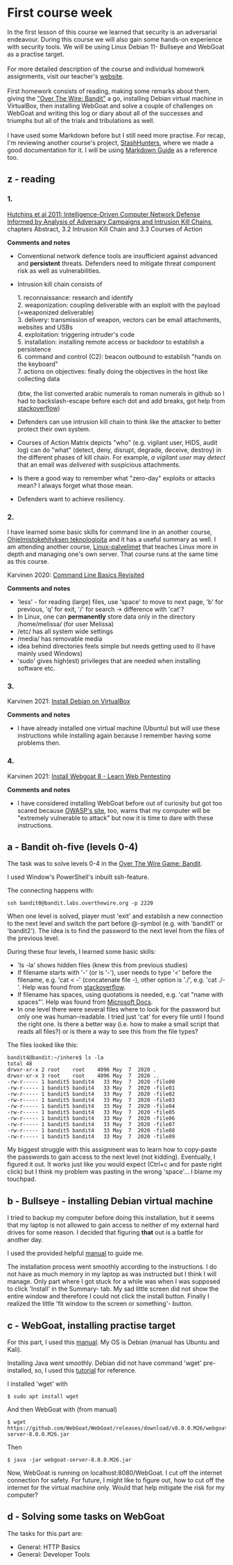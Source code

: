 # First course week

In the first lesson of this course we learned that security is an adversarial endeavour. During this course we will also gain some hands-on experience with security tools. We will be using Linux Debian 11- Bullseye and WebGoat as a practise target.
<br></br>
For more detailed description of the course and individual homework assignments, visit our teacher's [website](https://terokarvinen.com/2021/data-security-2022p3-ict4tf022-3008/). 
<br></br>
First homework consists of reading, making some remarks about them, giving the ["Over The Wire: Bandit"](https://overthewire.org/wargames/bandit/) a go, installing Debian virtual machine in VirtualBox, then installing WebGoat and solve a couple of challenges on WebGoat and writing this log or diary about all of the successes and triumphs but all of the trials and tribulations as well. 
<br></br>
I have used some Markdown before but I still need more practise. For recap, I'm reviewing another course's project, [StashHunters](https://github.com/Myyyra/StashHunters), where we made a good documentation for it. I will be using [Markdown Guide](https://www.markdownguide.org/basic-syntax/) as a reference too.

## z - reading

### 1.

[Hutchins et al 2011: Intelligence-Driven Computer Network Defense Informed by Analysis of Adversary Campaigns and Intrusion Kill Chains](https://lockheedmartin.com/content/dam/lockheed-martin/rms/documents/cyber/LM-White-Paper-Intel-Driven-Defense.pdf), chapters Abstract, 3.2 Intrusion Kill Chain and 3.3 Courses of Action

**Comments and notes**

* Conventional network defence tools are insufficient against advanced and **persistent** threats. Defenders need to mitigate threat component risk as well as vulnerabilities.
* Intrusion kill chain consists of

    1\. reconnaissance: research and identify<br>
    2\. weaponization: coupling deliverable with an exploit with the payload (=weaponized deliverable)<br>
    3\. delivery: transmission of weapon, vectors can be email attachments, websites and USBs<br>
    4\. exploitation: triggering intruder's code<br>
    5\. installation: installing remote access or backdoor to establish a persistence<br>
    6\. command and control (C2): beacon outbound to establish "hands on the keyboard"<br>
    7\. actions on objectives: finally doing the objectives in the host like collecting data
    <br></br>
    (btw, the list converted arabic numerals to roman numerals in github so I had to backslash-escape before each dot and add breaks, got help from [stackoverflow](https://stackoverflow.com/questions/44619165/github-satanically-messing-with-markdown-changes-666-to-dclxvi))

* Defenders can use intrusion kill chain to think like the attacker to better protect their own system.
* Courses of Action Matrix depicts "who" (e.g. vigilant user, HIDS, audit log) can do "what" (detect, deny, disrupt, degrade, deceive, destroy) in the different phases of kill chain. For example, *a vigilant user* may *detect* that an email was *delivered* with suspicious attachments.
* Is there a good way to remember what "zero-day" exploits or attacks mean? I always forget what those mean.
* Defenders want to achieve resiliency.

### 2.

I have learned some basic skills for command line in an another course, [Ohjelmistokehityksen teknologioita](https://github.com/haagahelia/swd4tn023/tree/master/00_linux) and it has a useful summary as well. I am attending another course, [Linux-palvelimet](https://terokarvinen.com/2021/linux-palvelimet-ict4tn021-3018/) that teaches Linux more in depth and managing one's own server. That course runs at the same time as this course.

Karvinen 2020: [Command Line Basics Revisited](https://terokarvinen.com/2020/command-line-basics-revisited/)

**Comments and notes**

* 'less' - for reading (large) files, use 'space' to move to next page, 'b' for previous, 'q' for exit, '/' for search -> difference with 'cat'?
* In Linux, one can **permanently** store data only in the directory /home/melissa/ (for user Melissa)
* /etc/ has all system wide settings
* /media/ has removable media
* idea behind directories feels simple but needs getting used to (I have mainly used Windows)
* 'sudo' gives high(est) privileges that are needed when installing software etc.

### 3.

Karvinen 2021: [Install Debian on VirtualBox](https://terokarvinen.com/2021/install-debian-on-virtualbox/)

**Comments and notes**

* I have already installed one virtual machine (Ubuntu) but will use these instructions while installing again because I remember having some problems then.

### 4.

Karvinen 2021: [Install Webgoat 8 - Learn Web Pentesting](https://terokarvinen.com/2020/install-webgoat-web-pentest-practice-target/)

**Comments and notes**

* I have considered installing WebGoat before out of curiosity but got too scared because [OWASP's site](https://owasp.org/www-project-webgoat/), too, warns that my computer will be "extremely vulnerable to attack" but now it is time to dare with these instructions. 

## a - Bandit oh-five (levels 0-4)

The task was to solve levels 0-4 in the [Over The Wire Game: Bandit](https://overthewire.org/wargames/bandit/).

I used Window's PowerShell's inbuilt ssh-feature.

The connecting happens with:

    ssh bandit0@bandit.labs.overthewire.org -p 2220

When one level is solved, player must 'exit' and establish a new connection to the next level and switch the part before @-symbol (e.g. with 'bandit1' or 'bandit2'). The idea is to find the password to the next level from the files of the previous level.

During these four levels, I learned some basic skills:

* 'ls -la' shows hidden files (knew this from previous studies)
* If filename starts with '-' (or is '-'), user needs to type '<' before the filename, e.g. 'cat < -' (concatenate file -), other option is './', e.g. 'cat ./-'. Help was found from [stackoverflow](https://stackoverflow.com/questions/42187323/how-to-open-a-dashed-filename-using-terminal).
* If filename has spaces, using quotations is needed, e.g. 'cat "name with spaces"'. Help was found from [Microsoft Docs](https://docs.microsoft.com/en-us/troubleshoot/windows-server/deployment/filenames-with-spaces-require-quotation-mark).
* In one level there were several files where to look for the password but only one was human-readable. I tried just 'cat' for every file until I found the right one. Is there a better way (i.e. how to make a small script that reads all files?) or is there a way to see this from the file types?

The files looked like this:

    bandit4@bandit:~/inhere$ ls -la
    total 48
    drwxr-xr-x 2 root    root    4096 May  7  2020 .
    drwxr-xr-x 3 root    root    4096 May  7  2020 ..
    -rw-r----- 1 bandit5 bandit4   33 May  7  2020 -file00
    -rw-r----- 1 bandit5 bandit4   33 May  7  2020 -file01
    -rw-r----- 1 bandit5 bandit4   33 May  7  2020 -file02
    -rw-r----- 1 bandit5 bandit4   33 May  7  2020 -file03
    -rw-r----- 1 bandit5 bandit4   33 May  7  2020 -file04
    -rw-r----- 1 bandit5 bandit4   33 May  7  2020 -file05
    -rw-r----- 1 bandit5 bandit4   33 May  7  2020 -file06
    -rw-r----- 1 bandit5 bandit4   33 May  7  2020 -file07
    -rw-r----- 1 bandit5 bandit4   33 May  7  2020 -file08
    -rw-r----- 1 bandit5 bandit4   33 May  7  2020 -file09 

My biggest struggle with this assignment was to learn how to copy-paste the passwords to gain access to the next level (not kidding). Eventually, I figured it out. It works just like you would expect (Ctrl+c and for paste right click) but I think my problem was pasting in the wrong 'space'... I blame my touchpad.  

## b - Bullseye - installing Debian virtual machine

I tried to backup my computer before doing this installation, but it seems that my laptop is not allowed to gain access to neither of my external hard drives for some reason. I decided that figuring **that** out is a battle for another day.

I used the provided helpful [manual](https://terokarvinen.com/2021/install-debian-on-virtualbox/) to guide me.

The installation process went smoothly according to the instructions. I do not have as much memory in my laptop as was instructed but I think I will manage. Only part where I got stuck for a while was when I was supposed to click 'Install' in the Summary- tab. My sad little screen did not show the entire window and therefore I could not click the install button. Finally I realized the little 'fit window to the screen or something'- button.

## c - WebGoat, installing practise target

For this part, I used this [manual](https://terokarvinen.com/2020/install-webgoat-web-pentest-practice-target/). My OS is Debian (manual has Ubuntu and Kali).

Installing Java went smoothly. Debian did not have command 'wget' pre-installed, so, I used this [tutorial](https://linuxize.com/post/wget-command-examples/) for reference. 

I installed 'wget' with

    $ sudo apt install wget

And then WebGoat with (from manual)

    $ wget https://github.com/WebGoat/WebGoat/releases/download/v8.0.0.M26/webgoat-server-8.0.0.M26.jar

Then

    $ java -jar webgoat-server-8.0.0.M26.jar

Now, WebGoat is running on localhost:8080/WebGoat. I cut off the internet connection for safety. For future, I might like to figure out, how to cut off the internet for the virtual machine only. Would that help mitigate the risk for my computer?

## d - Solving some tasks on WebGoat

The tasks for this part are:

* General: HTTP Basics
* General: Developer Tools

